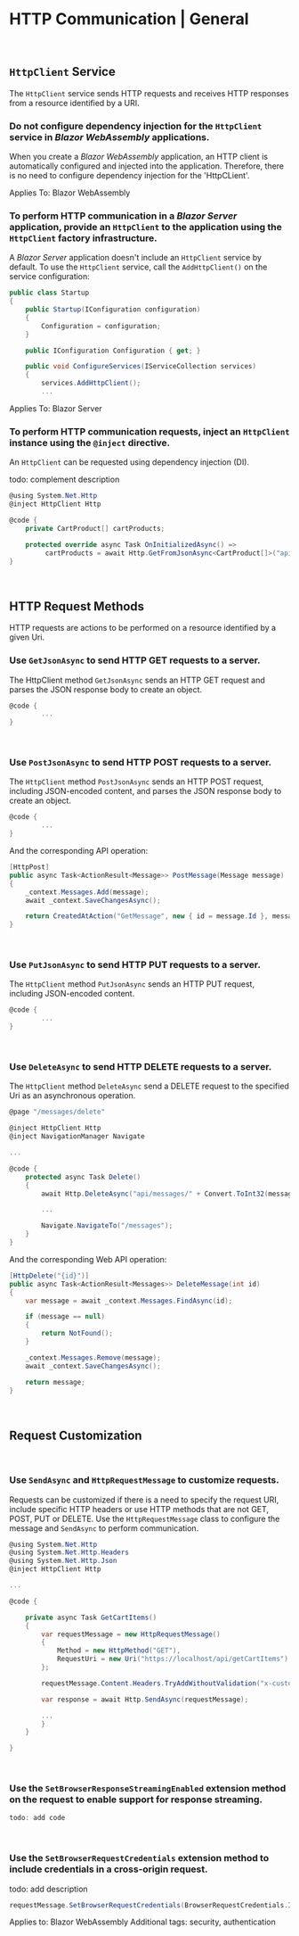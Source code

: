 # HTTP Communication | General
<br>


## `HttpClient` Service

The `HttpClient` service sends HTTP requests and receives HTTP responses from a resource identified by a URI.
<br>


### Do not configure dependency injection for the `HttpClient` service in _Blazor_ _WebAssembly_ applications.

When you create a _Blazor WebAssembly_ application, an HTTP client is automatically configured and injected into the application. Therefore, there is no need to
configure dependency injection for the 'HttpCLient'.

Applies To: Blazor WebAssembly
<br>


### To perform HTTP communication in a _Blazor Server_ application, provide an `HttpClient` to the application using the `HttpClient` factory infrastructure.

A _Blazor Server_ application doesn't include an `HttpClient` service by default. To use the `HttpClient` service, call the `AddHttpClient()` on the service configuration:

```csharp
public class Startup
{
	public Startup(IConfiguration configuration) 
	{
		Configuration = configuration;
	}

	public IConfiguration Configuration { get; }

	public void ConfigureServices(IServiceCollection services)
	{
		services.AddHttpClient();
		...
```

Applies To: Blazor Server
<br>


### To perform HTTP communication requests, inject an `HttpClient` instance using the `@inject` directive.

An `HttpClient` can be requested using dependency injection (DI).

todo: complement description

```csharp
@using System.Net.Http
@inject HttpClient Http

@code {
    private CartProduct[] cartProducts;

    protected override async Task OnInitializedAsync() => 
         cartProducts = await Http.GetFromJsonAsync<CartProduct[]>("api/CartProducts");
}
```

<br>


## HTTP Request Methods

HTTP requests are actions to be performed on a resource identified by a given Uri.
<br>


### Use `GetJsonAsync` to send HTTP GET requests to a server.

The HttpClient method `GetJsonAsync` sends an HTTP GET request and parses the JSON response body to create an object.

```csharp
@code {  
        ...       
}  
``` 
<br>


### Use `PostJsonAsync` to send HTTP POST requests to a server.

The `HttpClient` method `PostJsonAsync` sends an HTTP POST request, including JSON-encoded content, and parses the JSON response body to create an object.

```csharp
@code {  
        ...       
}  
```

And the corresponding API operation:

```csharp
[HttpPost]
public async Task<ActionResult<Message>> PostMessage(Message message)
{
    _context.Messages.Add(message);
    await _context.SaveChangesAsync();

    return CreatedAtAction("GetMessage", new { id = message.Id }, message);
}
```
<br>


### Use `PutJsonAsync` to send HTTP PUT requests to a server.

The `HttpClient` method `PutJsonAsync` sends an HTTP PUT request, including JSON-encoded content.

```csharp
@code {  
        ...       
}  
``` 
<br>


### Use `DeleteAsync` to send HTTP DELETE requests to a server.

The `HttpClient` method `DeleteAsync` send a DELETE request to the specified Uri as an asynchronous operation.

```csharp
@page "/messages/delete"

@inject HttpClient Http
@inject NavigationManager Navigate

...

@code {
    protected async Task Delete()
    {
        await Http.DeleteAsync("api/messages/" + Convert.ToInt32(messageId));

        ...

        Navigate.NavigateTo("/messages");
    }
}
``` 

And the corresponding Web API operation:

```csharp
[HttpDelete("{id}")]
public async Task<ActionResult<Messages>> DeleteMessage(int id)
{
    var message = await _context.Messages.FindAsync(id);

    if (message == null)
    {
        return NotFound();
    }

    _context.Messages.Remove(message);
    await _context.SaveChangesAsync();

    return message;
}
```
<br>


## Request Customization
<br>


### Use `SendAsync` and `HttpRequestMessage` to customize requests.

Requests can be customized if there is a need to specify the request URI, include specific HTTP headers or use HTTP methods that are
not GET, POST, PUT or DELETE. Use the `HttpRequestMessage` class to configure the message and `SendAsync` to perform communication.

```csharp
@using System.Net.Http
@using System.Net.Http.Headers
@using System.Net.Http.Json
@inject HttpClient Http

...

@code {

    private async Task GetCartItems()
    {
        var requestMessage = new HttpRequestMessage()
        {
            Method = new HttpMethod("GET"),
            RequestUri = new Uri("https://localhost/api/getCartItems")
        };

        requestMessage.Content.Headers.TryAddWithoutValidation("x-custom-header", "value");

        var response = await Http.SendAsync(requestMessage);

        ...
        }
    }

}
```
<br>


### Use the `SetBrowserResponseStreamingEnabled` extension method on the request to enable support for response streaming.

<An HTTP response is typically buffered in a _Blazor WebAssembly_ app to enable support for sync reads on the response content.>

```csharp
todo: add code
```
<br>


### Use the `SetBrowserRequestCredentials` extension method to include credentials in a cross-origin request.

todo: add description

```csharp
requestMessage.SetBrowserRequestCredentials(BrowserRequestCredentials.Include);
```

Applies to: Blazor WebAssembly
Additional tags: security, authentication
<br>